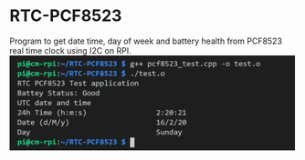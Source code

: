 # RTC-PCF8523
Program to get date time, day of week and battery health from PCF8523 real time clock using I2C on RPI.
<img src="/images/console_output.png" alt="Console Output" width="500">
